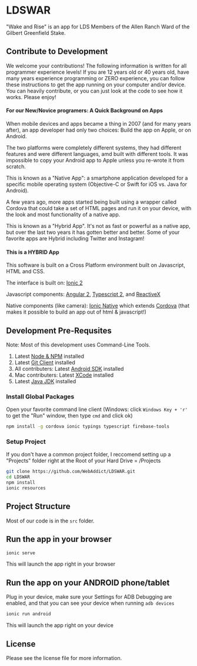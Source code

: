 # LDSWAR
"Wake and Rise" is an app for LDS Members of the Allen Ranch Ward of the Gilbert Greenfield Stake.

## Contribute to Development

We welcome your contributions! The following information is written for all programmer experience levels! If you are 12 years old or 40 years old, have many years experience programming or ZERO experience, you can follow these instructions to get the app running on your computer and/or device. You can heavily contribute, or you can just look at the code to see how it works. Please enjoy!

#### For our New/Novice programers: A Quick Background on Apps
When mobile devices and apps became a thing in 2007 (and for many years after), an app developer had only two choices: Build the app on Apple, or on Android.

The two platforms were completely different systems, they had different features and were different languages, amd built with different tools. It was impossible to copy your Android app to Apple unless you re-wrote it from scratch.

This is known as a "Native App": a smartphone application developed for a specific mobile operating system (Objective-C or Swift for iOS vs. Java for Android).

A few years ago, more apps started being built using a wrapper called Cordova that could take a set of HTML pages and run it on your device, with the look and most functionality of a native app. 

This is known as a "Hybrid App". It's not as fast or powerful as a native app, but over the last two years it has gotten better and better. Some of your favorite apps are Hybrid including Twitter and Instagram!

#### This is a HYBRID App
This software is built on a Cross Platform environment built on Javascript, HTML and CSS.

The interface is built on:
[Ionic 2](http://ionicframework.com/)

Javascript components:
[Angular 2](https://angular.io/), [Typescript 2](https://www.typescriptlang.org/), and [ReactiveX](http://reactivex.io/)

Native components (like camera):
[Ionic Native](https://ionicframework.com/docs/v2/native/) which extends [Cordova](https://cordova.apache.org/) (that makes it possible to build an app out of html & javascript!)

## Development Pre-Requsites
Note: Most of this development uses Command-Line Tools.

1. Latest [Node & NPM](https://nodejs.org/en/download/) installed
2. Latest [Git Client](https://git-scm.com/download) installed
3. All contributers: Latest [Android SDK](https://developer.android.com/studio/index.html) installed
4. Mac contributers: Latest [XCode](https://developer.apple.com/xcode/) installed
5. Latest [Java JDK](http://www.oracle.com/technetwork/java/javase/downloads/jdk8-downloads-2133151.html) installed

### Install Global Packages
Open your favorite command line client (Windows: click `Windows Key + 'r'` to get the "Run" window, then type `cmd` and click ok)

```sh
npm install -g cordova ionic typings typescript firebase-tools
```

### Setup Project
If you don't have a common project folder, I reccomend setting up a "Projects" folder right at the Root of your Hard Drive = /Projects

```sh
git clone https://github.com/WebAddict/LDSWAR.git
cd LDSWAR
npm install
ionic resources
```

## Project Structure
Most of our code is in the `src` folder. 


## Run the app in your browser

```sh
ionic serve
```
This will launch the app right in your browser

## Run the app on your ANDROID phone/tablet
Plug in your device, make sure your Settings for ADB Debugging are enabled, and that you can see your device when running `adb devices`

```sh
ionic run android
```

This will launch the app right on your device


## License

Please see the license file for more information.